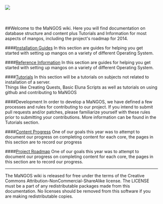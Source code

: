 <div align="center">
<img src="https://www.getmangos.eu/!assets_mangos/logo.png" align="left"/>
</div>
<br/><br/><br/><br/>
##Welcome to the MaNGOS wiki.
Here you will find documentation on database structure and content plus Tutorials and Information for most aspects of mangos, including the project's roadmap for 2014.

####[Installation Guides](Installation%20Guides)
In this section are guides for helping you get started with setting up mangos on a variety of different Operating System.

####[Reference Information](Reference%20Information)
In this section are guides for helping you get started with setting up mangos on a variety of different Operating System.

####[Tutorials](Tutorials/)
In this section will be a tutorials on subjects not related to installation of a server.<br/>
Things like Creating Quests, Basic Eluna Scripts as well as tutorials on using github and contributing to MaNGOS

####Development
In order to develop a MaNGOS, we have defined a few processes and rules for contributing to our project. 
If you intend to submit pull requests and/or patches, please familiarize yourself with these rules prior to submitting your contributions.
More information can be found in the Tutorials section.

####[Content Progress](Content/Progress.md)
One of our goals this year was to attempt to document our progress on completing content for each core, the pages in this section are to record our progress

####[Project Roadmap](Roadmaps.md)
One of our goals this year was to attempt to document our progress on completing content for each core, the pages in this section are to record our progress.

-----

The MaNGOS wiki is released for free under the terms of the Creative Commons Attribution-NonCommercial-ShareAlike license. The LICENSE must be a part of any redistributable packages made from this documentation. No licenses should be removed from this software if you are making redistributable copies.
